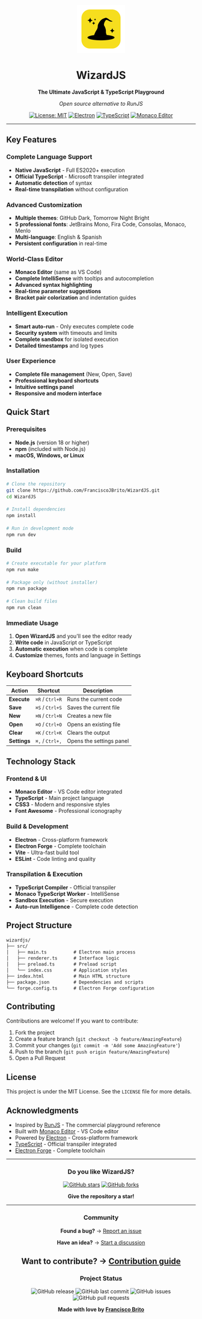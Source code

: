 <div align="center">
  <img src="build-asset/icon.png" alt="WizardJS Logo" width="128" height="128">
  
  # WizardJS
  
  **The Ultimate JavaScript & TypeScript Playground**
  
  *Open source alternative to RunJS*
  
  [![License: MIT](https://img.shields.io/badge/License-MIT-yellow.svg)](https://opensource.org/licenses/MIT)
  [![Electron](https://img.shields.io/badge/Electron-Latest-blue.svg)](https://electronjs.org/)
  [![TypeScript](https://img.shields.io/badge/TypeScript-5.0-blue.svg)](https://www.typescriptlang.org/)
  [![Monaco Editor](https://img.shields.io/badge/Monaco-VS%20Code%20Editor-blue.svg)](https://microsoft.github.io/monaco-editor/)
  
</div>

---

## Key Features

### Complete Language Support
- **Native JavaScript** - Full ES2020+ execution
- **Official TypeScript** - Microsoft transpiler integrated
- **Automatic detection** of syntax
- **Real-time transpilation** without configuration

### Advanced Customization
- **Multiple themes**: GitHub Dark, Tomorrow Night Bright
- **5 professional fonts**: JetBrains Mono, Fira Code, Consolas, Monaco, Menlo
- **Multi-language**: English & Spanish
- **Persistent configuration** in real-time

### World-Class Editor
- **Monaco Editor** (same as VS Code)
- **Complete IntelliSense** with tooltips and autocompletion
- **Advanced syntax highlighting**
- **Real-time parameter suggestions**
- **Bracket pair colorization** and indentation guides

### Intelligent Execution
- **Smart auto-run** - Only executes complete code
- **Security system** with timeouts and limits
- **Complete sandbox** for isolated execution
- **Detailed timestamps** and log types

### User Experience
- **Complete file management** (New, Open, Save)
- **Professional keyboard shortcuts**
- **Intuitive settings panel**
- **Responsive and modern interface**

## Quick Start

### Prerequisites
- **Node.js** (version 18 or higher)
- **npm** (included with Node.js)
- **macOS, Windows, or Linux**

### Installation

```bash
# Clone the repository
git clone https://github.com/FranciscoJBrito/WizardJS.git
cd WizardJS

# Install dependencies
npm install

# Run in development mode
npm run dev
```

### Build

```bash
# Create executable for your platform
npm run make

# Package only (without installer)
npm run package

# Clean build files
npm run clean
```

### Immediate Usage

1. **Open WizardJS** and you'll see the editor ready
2. **Write code** in JavaScript or TypeScript
3. **Automatic execution** when code is complete
4. **Customize** themes, fonts and language in Settings

## Keyboard Shortcuts

| Action | Shortcut | Description |
|--------|----------|-------------|
| **Execute** | `⌘R` / `Ctrl+R` | Runs the current code |
| **Save** | `⌘S` / `Ctrl+S` | Saves the current file |
| **New** | `⌘N` / `Ctrl+N` | Creates a new file |
| **Open** | `⌘O` / `Ctrl+O` | Opens an existing file |
| **Clear** | `⌘K` / `Ctrl+K` | Clears the output |
| **Settings** | `⌘,` / `Ctrl+,` | Opens the settings panel |

## Technology Stack

### Frontend & UI
- **Monaco Editor** - VS Code editor integrated
- **TypeScript** - Main project language
- **CSS3** - Modern and responsive styles
- **Font Awesome** - Professional iconography

### Build & Development
- **Electron** - Cross-platform framework
- **Electron Forge** - Complete toolchain
- **Vite** - Ultra-fast build tool
- **ESLint** - Code linting and quality

### Transpilation & Execution
- **TypeScript Compiler** - Official transpiler
- **Monaco TypeScript Worker** - IntelliSense
- **Sandbox Execution** - Secure execution
- **Auto-run Intelligence** - Complete code detection

## Project Structure

```
wizardjs/
├── src/
│   ├── main.ts          # Electron main process
│   ├── renderer.ts      # Interface logic
│   ├── preload.ts       # Preload script
│   └── index.css        # Application styles
├── index.html           # Main HTML structure
├── package.json         # Dependencies and scripts
└── forge.config.ts      # Electron Forge configuration
```

## Contributing

Contributions are welcome! If you want to contribute:

1. Fork the project
2. Create a feature branch (`git checkout -b feature/AmazingFeature`)
3. Commit your changes (`git commit -m 'Add some AmazingFeature'`)
4. Push to the branch (`git push origin feature/AmazingFeature`)
5. Open a Pull Request

## License

This project is under the MIT License. See the `LICENSE` file for more details.

## Acknowledgments

- Inspired by [RunJS](https://runjs.app/) - The commercial playground reference
- Built with [Monaco Editor](https://microsoft.github.io/monaco-editor/) - VS Code editor
- Powered by [Electron](https://www.electronjs.org/) - Cross-platform framework
- [TypeScript](https://www.typescriptlang.org/) - Official transpiler integrated
- [Electron Forge](https://www.electronforge.io/) - Complete toolchain

---

<div align="center">
  
  ### Do you like WizardJS?
  
  [![GitHub stars](https://img.shields.io/github/stars/FranciscoJBrito/WizardJS?style=social)](https://github.com/FranciscoJBrito/WizardJS/stargazers)
  [![GitHub forks](https://img.shields.io/github/forks/FranciscoJBrito/WizardJS?style=social)](https://github.com/FranciscoJBrito/WizardJS/network/members)
  
  **Give the repository a star!**
  
  ---
  
  ### Community
  
  **Found a bug?** → [Report an issue](https://github.com/FranciscoJBrito/WizardJS/issues)
  
  **Have an idea?** → [Start a discussion](https://github.com/FranciscoJBrito/WizardJS/discussions)
  
  **Want to contribute?** → [Contribution guide](https://github.com/FranciscoJBrito/WizardJS/blob/main/CONTRIBUTING.md)
  ---
  
  ### Project Status
  
  ![GitHub release](https://img.shields.io/github/v/release/FranciscoJBrito/WizardJS)
  ![GitHub last commit](https://img.shields.io/github/last-commit/FranciscoJBrito/WizardJS)
  ![GitHub issues](https://img.shields.io/github/issues/FranciscoJBrito/WizardJS)
  ![GitHub pull requests](https://img.shields.io/github/issues-pr/FranciscoJBrito/WizardJS)
  
  **Made with love by [Francisco Brito](https://github.com/FranciscoJBrito)**
  
</div>
